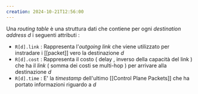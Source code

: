 ```yaml
---
creation: 2024-10-21T12:56:00
---
```

Una *routing table* è una struttura dati che contiene per ogni *destination address* $d$ i seguenti attributi : 
+ `R[d].link` : Rappresenta l'*outgoing link* che viene utilizzato per instradare i [[packet]] vero la destinazione $d$
+ `R[d].cost` : Rappresenta il costo ( delay , inverso della capacità del link ) che ha il *link* ( somma dei costi se multi-hop ) per arrivare alla destinazione $d$
+ `R[d].time` : E' la *timestamp* dell'ultimo [[Control Plane Packets]] che ha portato informazioni riguardo a $d$ 